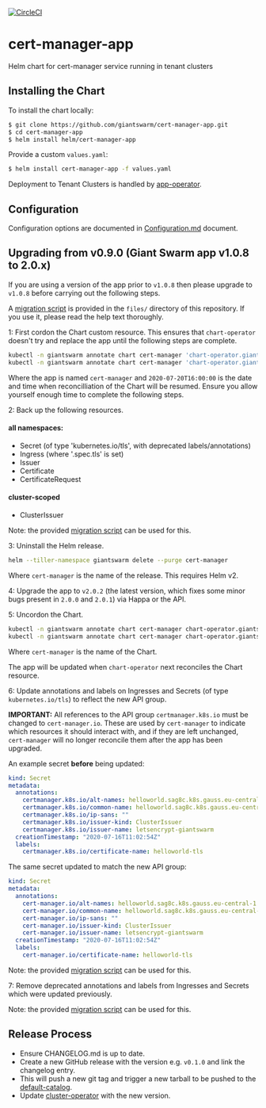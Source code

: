 [![CircleCI](https://circleci.com/gh/giantswarm/cert-manager-app.svg?style=shield)](https://circleci.com/gh/giantswarm/cert-manager-app)

# cert-manager-app
Helm chart for cert-manager service running in tenant clusters

## Installing the Chart

To install the chart locally:

```bash
$ git clone https://github.com/giantswarm/cert-manager-app.git
$ cd cert-manager-app
$ helm install helm/cert-manager-app
```

Provide a custom `values.yaml`:

```bash
$ helm install cert-manager-app -f values.yaml
```

Deployment to Tenant Clusters is handled by [app-operator](https://github.com/giantswarm/app-operator).

## Configuration

Configuration options are documented in [Configuration.md](helm/cert-manager-app/Configuration.md) document.

## Upgrading from v0.9.0 (Giant Swarm app v1.0.8 to 2.0.x)

If you are using a version of the app prior to `v1.0.8` then please upgrade to `v1.0.8` before carrying out the following steps.

A [migration script](files/migrate-v090-to-v200.sh) is provided in the `files/` directory of this repository. If you use it, please read the help text thoroughly.

1: First cordon the Chart custom resource. This ensures that `chart-operator` doesn't try and replace the app until the following steps are complete.

```bash
kubectl -n giantswarm annotate chart cert-manager 'chart-operator.giantswarm.io/cordon-reason'='Update in progress'
kubectl -n giantswarm annotate chart cert-manager 'chart-operator.giantswarm.io/cordon-until'='2020-07-20T16:00:00'
```

Where the app is named `cert-manager` and `2020-07-20T16:00:00` is the date and time when reconcilliation of the Chart will be resumed. Ensure you allow yourself enough time to complete the following steps.

2: Back up the following resources.

#### all namespaces:

- Secret (of type 'kubernetes.io/tls', with deprecated labels/annotations)
- Ingress (where '.spec.tls' is set)
- Issuer
- Certificate
- CertificateRequest

#### cluster-scoped

- ClusterIssuer

Note: the provided [migration script](files/migrate-v090-to-v200.sh) can be used for this.

3: Uninstall the Helm release.

```bash
helm --tiller-namespace giantswarm delete --purge cert-manager
```

Where `cert-manager` is the name of the release. This requires Helm v2.

4: Upgrade the app to `v2.0.2` (the latest version, which fixes some minor bugs present in `2.0.0` and `2.0.1`) via Happa or the API.

5: Uncordon the Chart.

```bash
kubectl -n giantswarm annotate chart cert-manager chart-operator.giantswarm.io/cordon-reason-
kubectl -n giantswarm annotate chart cert-manager chart-operator.giantswarm.io/cordon-until-
```

Where `cert-manager` is the name of the Chart.

The app will be updated when `chart-operator` next reconciles the Chart resource.

6: Update annotations and labels on Ingresses and Secrets (of type `kubernetes.io/tls`) to reflect the new API group.

**IMPORTANT:** All references to the API group `certmanager.k8s.io` must be changed to `cert-manager.io`. These are used by `cert-manager` to indicate which resources it should interact with, and if they are left unchanged, `cert-manager` will no longer reconcile them after the app has been upgraded.

An example secret **before** being updated:

```yaml
kind: Secret
metadata:
  annotations:
    certmanager.k8s.io/alt-names: helloworld.sag8c.k8s.gauss.eu-central-1.aws.gigantic.io
    certmanager.k8s.io/common-name: helloworld.sag8c.k8s.gauss.eu-central-1.aws.gigantic.io
    certmanager.k8s.io/ip-sans: ""
    certmanager.k8s.io/issuer-kind: ClusterIssuer
    certmanager.k8s.io/issuer-name: letsencrypt-giantswarm
  creationTimestamp: "2020-07-16T11:02:54Z"
  labels:
    certmanager.k8s.io/certificate-name: helloworld-tls
```

The same secret updated to match the new API group:

```yaml
kind: Secret
metadata:
  annotations:
    cert-manager.io/alt-names: helloworld.sag8c.k8s.gauss.eu-central-1.aws.gigantic.io
    cert-manager.io/common-name: helloworld.sag8c.k8s.gauss.eu-central-1.aws.gigantic.io
    cert-manager.io/ip-sans: ""
    cert-manager.io/issuer-kind: ClusterIssuer
    cert-manager.io/issuer-name: letsencrypt-giantswarm
  creationTimestamp: "2020-07-16T11:02:54Z"
  labels:
    cert-manager.io/certificate-name: helloworld-tls
```

Note: the provided [migration script](files/migrate-v090-to-v200.sh) can be used for this.

7: Remove deprecated annotations and labels from Ingresses and Secrets which were updated previously.

Note: the provided [migration script](files/migrate-v090-to-v200.sh) can be used for this.

## Release Process

* Ensure CHANGELOG.md is up to date.
* Create a new GitHub release with the version e.g. `v0.1.0` and link the
changelog entry.
* This will push a new git tag and trigger a new tarball to be pushed to the
[default-catalog].
* Update [cluster-operator] with the new version.

[app-operator]: https://github.com/giantswarm/app-operator
[cluster-operator]: https://github.com/giantswarm/cluster-operator
[default-catalog]: https://github.com/giantswarm/default-catalog
[default-test-catalog]: https://github.com/giantswarm/default-test-catalog
[cert-manager]: https:cert-manager//github.com/kubernetes-incubator/
